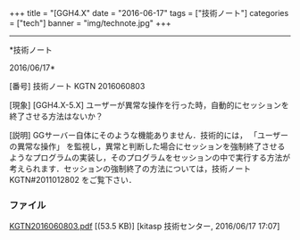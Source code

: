﻿+++
title = "[GGH4.X"
date = "2016-06-17"
tags = ["技術ノート"]
categories = ["tech"]
banner = "img/technote.jpg"
+++

-----------------------------------------------------------------------------------------------------------------------------

*技術ノート

2016/06/17*


[番号]
技術ノート KGTN 2016060803

[現象]
[GGH4.X-5.X]
ユーザーが異常な操作を行った時，自動的にセッションを終了させる方法はないか？

[説明]
GGサーバー自体にそのような機能ありません．技術的には，
「ユーザーの異常な操作」
を監視し，異常と判断した場合にセッションを強制終了させるようなプログラムの実装し，そのプログラムをセッションの中で実行する方法が考えられます．セッションの強制終了の方法については，技術ノート
KGTN#2011012802 をご覧下さい．


### ファイル

 
 


[KGTN2016060803.pdf](http://techreport.kitasp.net/attachments/download/2678/KGTN2016060803.pdf)
 [(53.5 KB)] [kitasp 技術センター, 2016/06/17
17:07]


 


 

